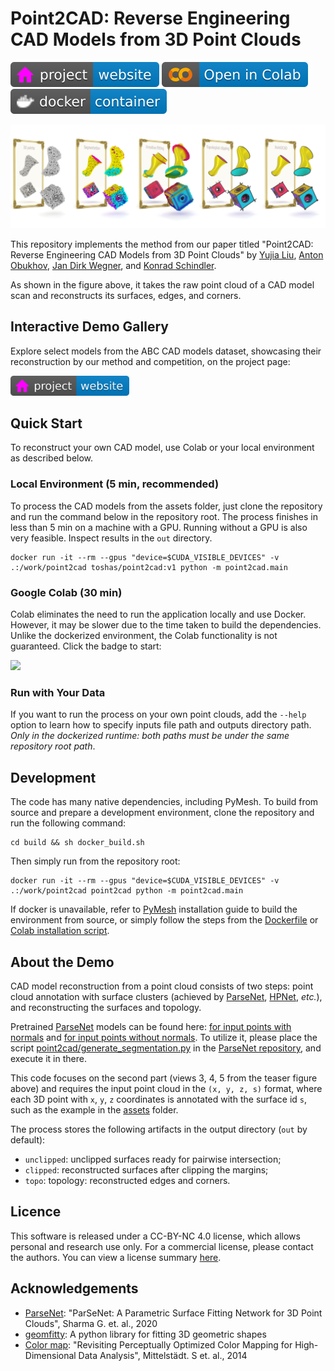 # Point2CAD: Reverse Engineering CAD Models from 3D Point Clouds

[![Website](doc/badges/badge-website.svg)](https://www.obukhov.ai/point2cad)
[![Open In Colab](doc/badges/badge-colab.svg)](https://colab.research.google.com/drive/18mDpuYO5TuI6tSkQk9ls2rS9sciNpR-c?usp=sharing)
[![Docker](doc/badges/badge-docker.svg)](https://hub.docker.com/r/toshas/point2cad)

<p align="center">
    <img src="doc/teaser.jpg">
</p>

This repository implements the method from our paper titled "Point2CAD: Reverse Engineering CAD Models from 3D Point Clouds" by
[Yujia Liu](https://scholar.google.com/citations?user=IwBPrmkAAAAJ&hl=en), 
[Anton Obukhov](https://www.obukhov.ai/), 
[Jan Dirk Wegner](https://www.ics.uzh.ch/en/research/research-groups/Jan-Dirk-Wegner.html), and
[Konrad Schindler](https://igp.ethz.ch/personen/person-detail.html?persid=143986).

As shown in the figure above, it takes the raw point cloud of a CAD model scan and reconstructs its surfaces, edges, and corners.

## Interactive Demo Gallery

Explore select models from the ABC CAD models dataset, showcasing their reconstruction by our method and competition, on the project page: 

[<img src="doc/badges/badge-website.svg" height="32"/>](https://www.obukhov.ai/point2cad)

## Quick Start

To reconstruct your own CAD model, use Colab or your local environment as described below. 

### Local Environment (5 min, recommended)

To process the CAD models from the assets folder, just clone the repository and run the command below in the repository root. 
The process finishes in less than 5 min on a machine with a GPU. 
Running without a GPU is also very feasible.
Inspect results in the `out` directory.

```shell
docker run -it --rm --gpus "device=$CUDA_VISIBLE_DEVICES" -v .:/work/point2cad toshas/point2cad:v1 python -m point2cad.main
```

### Google Colab (30 min)

Colab eliminates the need to run the application locally and use Docker. 
However, it may be slower due to the time taken to build the dependencies.
Unlike the dockerized environment, the Colab functionality is not guaranteed. 
Click the badge to start:

[<img src="https://colab.research.google.com/assets/colab-badge.svg" height="32"/>](https://colab.research.google.com/drive/1fYxwWiX_xUyRKcCOERuF6GX4wyPA9BP2?usp=sharing)


### Run with Your Data

If you want to run the process on your own point clouds, add the `--help` option to learn how to specify inputs file path and outputs directory path.
*Only in the dockerized runtime: both paths must be under the same repository root path*. 

## Development

The code has many native dependencies, including PyMesh. To build from source and prepare a development environment, clone the repository and run the following command:

```shell
cd build && sh docker_build.sh
```

Then simply run from the repository root:

```shell
docker run -it --rm --gpus "device=$CUDA_VISIBLE_DEVICES" -v .:/work/point2cad point2cad python -m point2cad.main 
```

If docker is unavailable, refer to [PyMesh](https://github.com/PyMesh/PyMesh) installation guide to build the environment from source, or simply follow the steps from the [Dockerfile](build/Dockerfile) or [Colab installation script](build/colab_build.sh).

## About the Demo

CAD model reconstruction from a point cloud consists of two steps: point cloud annotation with surface clusters (achieved by [ParseNet](https://github.com/Hippogriff/parsenet-codebase), [HPNet](https://github.com/SimingYan/HPNet), *etc.*), and reconstructing the surfaces and topology. 

Pretrained [ParseNet](https://github.com/Hippogriff/parsenet-codebase) models can be found here: [for input points with normals](http://neghvar.cs.umass.edu/public_data/parsenet/pretrained_models/parsenet.pth) and [for input points without normals](https://drive.google.com/file/d/1BGLMR29yDvt1lstxlsPiWlkdJTmVb4Bf/view?usp=share_link). To utilize it, please place the script [point2cad/generate_segmentation.py](point2cad/generate_segmentation.py) in the [ParseNet repository](https://github.com/Hippogriff/parsenet-codebase), and execute it in there.

This code focuses on the second part (views 3, 4, 5 from the teaser figure above) and requires the input point cloud in the `(x, y, z, s)` format, where each 3D point with `x`, `y`, `z` coordinates is annotated with the surface id `s`, such as the example in the [assets](assets) folder. 

The process stores the following artifacts in the output directory (`out` by default):

- `unclipped`: unclipped surfaces ready for pairwise intersection;
- `clipped`: reconstructed surfaces after clipping the margins;
- `topo`: topology: reconstructed edges and corners. 

## Licence
This software is released under a CC-BY-NC 4.0 license, which allows personal and research use only. 
For a commercial license, please contact the authors. You can view a license summary [here](LICENSE).

## Acknowledgements

- [ParseNet](https://github.com/Hippogriff/parsenet-codebase): "ParSeNet: A Parametric Surface Fitting Network for 3D Point Clouds", Sharma G. et. al., 2020
- [geomfitty](https://github.com/mark-boer/geomfitty): A python library for fitting 3D geometric shapes
- [Color map](dependencies/perceptual_colormap/colormap2d.png): "Revisiting Perceptually Optimized Color Mapping for High-Dimensional Data Analysis", Mittelstädt. S et. al., 2014
